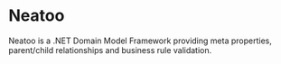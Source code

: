 # Neatoo
Neatoo is a .NET Domain Model Framework providing meta properties, parent/child relationships and business rule validation.
